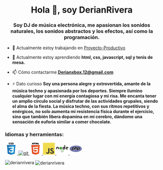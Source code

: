 <h1 align="center">Hola 👋, soy DerianRivera</h1>
<h3 align="center">Soy DJ de música electrónica, me apasionan los sonidos naturales, los sonidos abstractos y los efectos, así como la programación.</h3>

- 🔭 Actualmente estoy trabajando en [Proyecto-Productivo](https://github.com/Xbrain081/proyecto-productivo.git)

- 🌱 Actualmente estoy aprendiendo **html, css, javascript, sql y tenis de mesa.**

- 📫 Cómo contactarme **Derianxbox.12@gmail.com**

- ⚡ Dato curioso **Soy una persona alegre y extrovertida, amante de la música techno y apasionada por los deportes. Siempre ilumino cualquier lugar con mi energía contagiosa y mi risa. Me encanta tener un amplio círculo social y disfrutar de las actividades grupales, siendo el alma de la fiesta. La música techno, con sus ritmos repetitivos y enérgicos, no solo aumenta mi resistencia física durante el ejercicio, sino que también libera dopamina en mi cerebro, dándome una sensación de euforia similar a comer chocolate.**



<h3 align="left">Idiomas y herramientas:</h3>
<p align="left"> <a href="https://www.w3schools.com/css/" target="_blank" rel="noreferrer"> <img src="https://raw.githubusercontent.com/devicons/devicon/master/icons/css3/css3-original-wordmark.svg" alt="css3" width="40" height="40"/> </a> <a href="https://git-scm.com/" target="_blank" rel="noreferrer"> <img src="https://www.vectorlogo.zone/logos/git-scm/git-scm-icon.svg" alt="git" width="40" height="40"/> </a> <a href="https://www.w3.org/html/" target="_blank" rel="noreferrer"> <img src="https://raw.githubusercontent.com/devicons/devicon/master/icons/html5/html5-original-wordmark.svg" alt="html5" width="40" height="40"/> </a> <a href="https://developer.mozilla.org/es-ES/docs/Web/JavaScript" target="_blank" rel="noreferrer"> <img src="https://raw.githubusercontent.com/devicons/devicon/master/icons/javascript/javascript-original.svg" alt="javascript" width="40" height="40"/> </a> <a <a href="https://www.php.net" target="_blank" rel="noreferrer"> <img src="https://raw.githubusercontent.com/devicons/devicon/master/icons/nodejs/nodejs-original-wordmark.svg" alt="nodejs" width="40" height="40"/> </a> <a href="https://www.php.net" target="_blank" rel="noreferrer"> <img src="https://raw.githubusercontent.com/devicons/devicon/master/icons/php/php-original.svg" alt="php" width="40" height="40"/> </a> </p>

<p><img align="left" src="https://github-readme-stats.vercel.app/api/top-langs?username=derianrivera&show_icons=true&locale=es&layout=compact" alt="derianrivera" /></p>

<p> <img align="center" src="https://github-readme-stats.vercel.app/api?username=derianrivera&show_icons=true&locale=es" alt="derianrivera" /></p>
